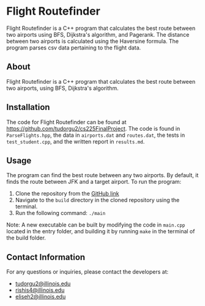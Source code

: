 # Flight Routefinder

Flight Routefinder is a C++ program that calculates the best route between two airports using BFS, Dijkstra's algorithm, and Pagerank. The distance between two airports is calculated using the Haversine formula. The program parses csv data pertaining to the flight data.

## About
Flight Routefinder is a C++ program that calculates the best route between two airports, using BFS, Dijkstra's algorithm.

## Installation

The code for Flight Routefinder can be found at https://github.com/tudorgu2/cs225FinalProject. The code is found in `ParseFlights.hpp`, the data in `airports.dat` and `routes.dat`, the tests in `test_student.cpp`, and the written report in `results.md`.

## Usage

The program can find the best route between any two airports. By default, it finds the route between JFK and a target airport. To run the program:

1. Clone the repository from the [GitHub link](https://github.com/tudorgu2/cs225FinalProject)
2. Navigate to the `build` directory in the cloned repository using the terminal.
3. Run the following command: `./main`

Note: A new executable can be built by modifying the code in `main.cpp` located in the entry folder, and building it by running `make` in the terminal of the build folder.

## Contact Information

For any questions or inquiries, please contact the developers at:
- tudorgu2@illinois.edu
- rishis4@illinois.edu
- eliseh2@illinois.edu
